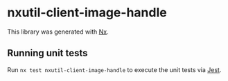 # nxutil-client-image-handle

This library was generated with [Nx](https://nx.dev).

## Running unit tests

Run `nx test nxutil-client-image-handle` to execute the unit tests via [Jest](https://jestjs.io).
